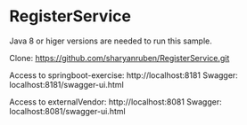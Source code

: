 # RegisterService

Java 8 or higer versions are needed to run this sample.

Clone: https://github.com/sharyanruben/RegisterService.git

Access to springboot-exercise: http://localhost:8181  Swagger: localhost:8181/swagger-ui.html

Access to externalVendor: http://localhost:8081       Swagger: localhost:8081/swagger-ui.html
